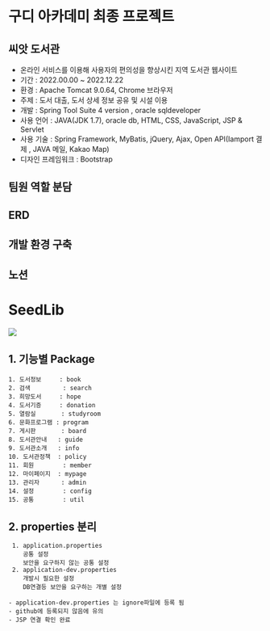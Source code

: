 # 구디 아카데미 최종 프로젝트
## 씨앗 도서관
* 온라인 서비스를 이용해 사용자의 편의성을 향상시킨 지역 도서관 웹사이트
* 기간 : 2022.00.00 ~ 2022.12.22
* 환경 : Apache Tomcat 9.0.64, Chrome 브라우저
* 주제 : 도서 대출, 도서 상세 정보 공유 및 시설 이용
* 개발 : Spring Tool Suite 4 version , oracle sqldeveloper
* 사용 언어 : JAVA(JDK 1.7), oracle db, HTML, CSS, JavaScript, JSP & Servlet
* 사용 기술 : Spring Framework, MyBatis, jQuery, Ajax, Open API(Iamport 결제 , JAVA 메일, Kakao Map)
* 디자인 프레임워크 : Bootstrap
## 팀원 역할 분담
## ERD
## 개발 환경 구축
## 노션
# SeedLib
<img src="https://user-images.githubusercontent.com/103366296/209656844-132abf23-99db-4300-ad74-c21f6a2df93f.jpeg">


## 1. 기능별 Package
```
1. 도서정보     : book
2. 검색         : search
3. 희망도서     : hope
4. 도서기증     : donation
5. 열람실       : studyroom
6. 문화프로그램 : program
7. 게시판       : board
8. 도서관안내   : guide
9. 도서관소개   : info
10. 도서관정책  : policy
11. 회원        : member
12. 마이페이지  : mypage
13. 관리자      : admin
14. 설정        : config
15. 공통        : util
```

## 2. properties 분리
```
 1. application.properties
	공통 설정
	보안을 요구하지 않는 공통 설정
 2. application-dev.properties
	개발시 필요한 설정
	DB연결등 보안을 요구하는 개별 설정

- application-dev.properties 는 ignore파일에 등록 됨
- github에 등록되지 않음에 유의
- JSP 연결 확인 완료
```
